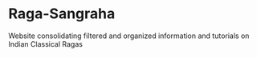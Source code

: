 # Raga-Sangraha
Website consolidating filtered and organized information and tutorials on Indian Classical Ragas
